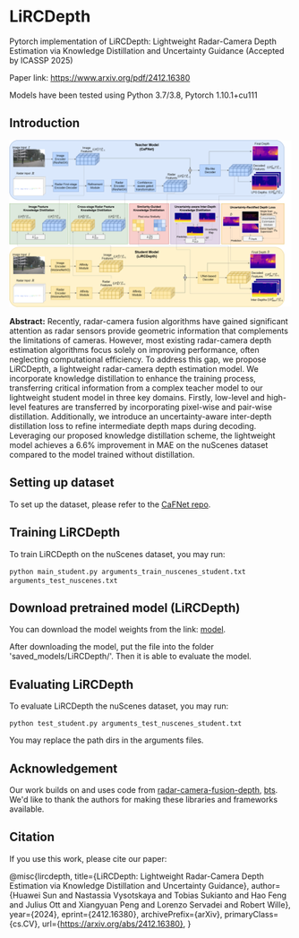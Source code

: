 # LiRCDepth

Pytorch implementation of LiRCDepth: Lightweight Radar-Camera Depth Estimation via Knowledge Distillation and Uncertainty Guidance (Accepted by ICASSP 2025)

Paper link: https://www.arxiv.org/pdf/2412.16380

Models have been tested using Python 3.7/3.8, Pytorch 1.10.1+cu111

## Introduction

![pipeline](flowchart.png)

**Abstract:** Recently, radar-camera fusion algorithms have gained significant attention as radar sensors provide geometric information that complements the limitations of cameras. However, most existing radar-camera depth estimation algorithms focus solely on improving performance, often neglecting computational efficiency. To address this gap, we propose LiRCDepth, a lightweight radar-camera depth estimation model. We incorporate knowledge distillation to enhance the training process, transferring critical information from a complex teacher model to our lightweight student model in three key domains. Firstly, low-level and high-level features are transferred by incorporating pixel-wise and pair-wise distillation. Additionally, we introduce an uncertainty-aware inter-depth distillation loss to refine intermediate depth maps during decoding. Leveraging our proposed knowledge distillation scheme, the lightweight model achieves a 6.6% improvement in MAE on the nuScenes dataset compared to the model trained without distillation.

## Setting up dataset
To set up the dataset, please refer to the [CaFNet repo](https://github.com/harborsarah/CaFNet).

## Training LiRCDepth
To train LiRCDepth on the nuScenes dataset, you may run:
```
python main_student.py arguments_train_nuscenes_student.txt arguments_test_nuscenes.txt
```

## Download pretrained model (LiRCDepth)
You can download the model weights from the link: [model](https://drive.google.com/file/d/1cOYOwHzpAvvf6YXrkTAWivskIUYgyZlt/view?usp=drive_link).

After downloading the model, put the file into the folder 'saved_models/LiRCDepth/'. Then it is able to evaluate the model.

## Evaluating LiRCDepth
To evaluate LiRCDepth the nuScenes dataset, you may run:
```
python test_student.py arguments_test_nuscenes_student.txt 
```
You may replace the path dirs in the arguments files.

## Acknowledgement
Our work builds on and uses code from [radar-camera-fusion-depth](https://github.com/nesl/radar-camera-fusion-depth), [bts](https://github.com/cleinc/bts). We'd like to thank the authors for making these libraries and frameworks available.

## Citation
If you use this work, please cite our paper:

@misc{lircdepth,
      title={LiRCDepth: Lightweight Radar-Camera Depth Estimation via Knowledge Distillation and Uncertainty Guidance}, 
      author={Huawei Sun and Nastassia Vysotskaya and Tobias Sukianto and Hao Feng and Julius Ott and Xiangyuan Peng and Lorenzo Servadei and Robert Wille},
      year={2024},
      eprint={2412.16380},
      archivePrefix={arXiv},
      primaryClass={cs.CV},
      url={https://arxiv.org/abs/2412.16380}, 
}
